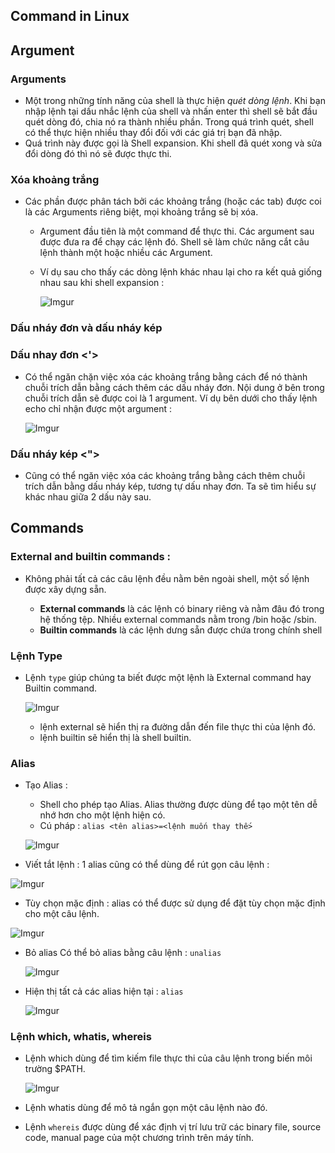 ﻿## Command in Linux

## Argument
### Arguments
- Một trong những tính năng của shell là thực hiện *quét dòng lệnh*. Khi bạn nhập lệnh tại dấu nhắc lệnh của shell và nhấn enter thì shell sẽ bắt đầu quét dòng đó, chia nó ra thành nhiều phần. Trong quá trình quét, shell có thể thực hiện nhiều thay đổi đối với các giá trị bạn đã nhập.
- Quá trình này được gọi là Shell expansion. Khi shell đã quét xong và sửa đổi dòng đó thì nó sẽ được thực thi.

### Xóa khoảng trắng
- Các phần được phân tách bởi các khoảng trắng (hoặc các tab) được coi là các Arguments riêng biệt, mọi khoảng trắng sẽ bị xóa.

	- Argument đầu tiên là một command để thực thi. Các argument sau được đưa ra để chạy các lệnh đó. Shell sẽ làm chức năng cắt câu lệnh thành một hoặc nhiều các Argument.
	- Ví dụ sau cho thấy các dòng lệnh khác nhau lại cho ra kết quả giống nhau sau khi shell expansion :

		![Imgur](https://i.imgur.com/7096USb.png)

### Dấu nháy đơn và dấu nháy kép
### Dấu nhay đơn <'>
- Có thể ngăn chặn việc xóa các khoảng trắng bằng cách để nó thành chuỗi trích dẫn bằng cách thêm các dấu nháy đơn. Nội dung ở bên trong chuỗi trích dẫn sẽ được coi là 1 argument.  Ví dụ bên dưới cho thấy lệnh echo chỉ nhận được một argument :

	![Imgur](https://i.imgur.com/zwrS6tH.png)

### Dấu nháy kép <">
- Cũng có thể ngăn việc xóa các khoảng trắng bằng cách thêm chuỗi trích dẫn bằng dấu nháy kép, tương tự dấu nhay đơn. Ta sẽ tìm hiểu sự khác nhau giữa 2 dấu này sau.

## Commands 
### External and builtin commands :
- Không phải tất cả các câu lệnh đều nằm bên ngoài shell, một số lệnh được xây dựng sẵn.

	-	**External commands** là các lệnh có binary riêng và nằm đâu đó trong hệ thống tệp. Nhiều external commands nằm trong /bin hoặc /sbin.
	-	**Builtin commands** là các lệnh dưng sẵn được chứa trong chính shell

### Lệnh Type
- Lệnh `type` giúp chúng ta biết được một lệnh là External command hay Builtin command.

	![Imgur](https://i.imgur.com/rkA5LS1.png)

	-	lệnh external sẽ hiển thị ra đường dẫn đến file thực thi của lệnh đó.
	-	lệnh builtin sẽ hiển thị là shell builtin.

### Alias
- Tạo Alias :

	-	Shell cho phép tạo Alias. Alias thường được dùng để tạo một tên dễ nhớ hơn cho một lệnh hiện có.
	-	Cú pháp : `alias <tên alias>=<lệnh muốn thay thế>`

	![Imgur](https://i.imgur.com/x5W5c8K.png)

- Viết tắt lệnh :
 1 alias cũng có thể dùng để rút gọn câu lệnh :

![Imgur](https://i.imgur.com/ttf2Ziw.png)

- Tùy chọn mặc định :
 alias có thể được sử dụng để đặt tùy chọn mặc định cho một câu lệnh.

 ![Imgur](https://i.imgur.com/h4oqrNj.png)

- Bỏ alias
	Có thể bỏ alias bằng câu lệnh : `unalias`

	![Imgur](https://i.imgur.com/NaU91kz.png)

- Hiện thị tất cả các alias hiện tại : `alias`

	![Imgur](https://i.imgur.com/HURV4go.png)

### Lệnh which, whatis, whereis
- Lệnh which dùng để tìm kiếm file thực thi của câu lệnh trong biến môi trường $PATH.

	![Imgur](https://i.imgur.com/JgM1pva.png)

- Lệnh whatis dùng để mô tả ngắn gọn một câu lệnh nào đó.

- Lệnh `whereis` được dùng để xác định vị trí lưu trữ các binary file, source code, manual page của một chương trình trên máy tính.


